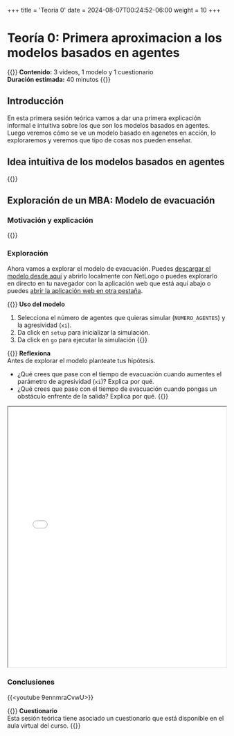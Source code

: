 +++
title = 'Teoría 0'
date = 2024-08-07T00:24:52-06:00
weight = 10
+++

# Teoría 0: Primera aproximacion a los modelos basados en agentes

{{<hint info>}}
**Contenido:** 3 videos, 1 modelo y 1 cuestionario  
**Duración estimada:** 40 minutos
{{</hint>}}

## Introducción

En esta primera sesión teórica vamos a dar una primera explicación informal e intuitiva sobre los que son los modelos basados en agentes. Luego veremos cómo se ve un modelo basado en agenetes en acción, lo exploraremos y veremos que tipo de cosas nos pueden enseñar.

## Idea intuitiva de los modelos basados en agentes

{{<youtube t2aCEEznoUg>}}

## Exploración de un MBA: Modelo de evacuación

### Motivación y explicación

{{<youtube XbmXWNuo89s>}}

### Exploración

Ahora vamos a explorar el modelo de evacuación. Puedes <a href="/curso_MBA/netlogo/evacuacion_AC.html" download>descargar el modelo desde aquí</a>  y abrirlo localmente con NetLogo o puedes explorarlo en directo en tu navegador con la aplicación web que está aquí abajo o puedes <a href="/curso_MBA/netlogo/evacuacion_AC.html">abrir la aplicación web en otra pestaña</a>.

{{<hint warning>}} **Uso del modelo**  
1. Selecciona el número de agentes que quieras simular (`NUMERO_AGENTES`) y la agresividad (`xi`).
2. Da click en `setup` para inicializar la simulación.
3. Da click en `go` para ejecutar la simulación
{{</hint>}}

{{<hint info>}} **Reflexiona**  
Antes de explorar el modelo planteate tus hipótesis.

- ¿Qué crees que pase con el tiempo de evacuación cuando aumentes el parámetro de agresividad (`xi`)? Explica por qué.
- ¿Qué crees que pase con el tiempo de evacuación cuando pongas un obstáculo enfrente de la salida? Explica por qué.
{{</hint>}}

<iframe src="/curso_MBA/netlogo/evacuacion_AC.html" width="100%" height="600"></iframe>

### Conclusiones

{{<youtube 9ennmraCvwU>}}

{{<hint danger>}} **Cuestionario**  
Esta sesión teórica tiene asociado un cuestionario que está disponible en el aula virtual del curso.
{{</hint>}}
